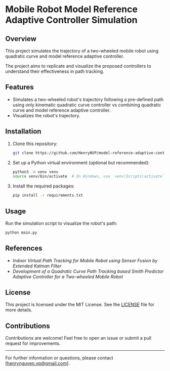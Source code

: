 # Mobile Robot Model Reference Adaptive Controller Simulation

## Overview
This project simulates the trajectory of a two-wheeled mobile robot using quadratic curve and model reference adaptive controller.

The project aims to replicate and visualize the proposed controllers to understand their effectiveness in path tracking.

## Features
- Simulates a two-wheeled robot's trajectory following a pre-defined path using only kinematic quadratic curve controller vs combining quadratic curve and model reference adaptive controller.
- Visualizes the robot's trajectory.

## Installation
1. Clone this repository:
   ```bash
   git clone https://github.com/HenryNVP/model-reference-adaptive-control.git
   ```
2. Set up a Python virtual environment (optional but recommended):
   ```bash
   python3 -m venv venv
   source venv/bin/activate  # On Windows, use `venv\Scripts\activate`
   ```
3. Install the required packages:
   ```bash
   pip install -r requirements.txt
   ```

## Usage
Run the simulation script to visualize the robot's path:
```bash
python main.py
```

## References
- *Indoor Virtual Path Tracking for Mobile Robot using Sensor Fusion by Extended Kalman Filter*
- *Development of a Quadratic Curve Path Tracking based Smith Predictor Adaptive Controller for a Two-wheeled Mobile Robot*

## License
This project is licensed under the MIT License. See the [LICENSE](LICENSE) file for more details.

## Contributions
Contributions are welcome! Feel free to open an issue or submit a pull request for improvements.

---

For further information or questions, please contact [henrynguyen.vp@gmail.com].

